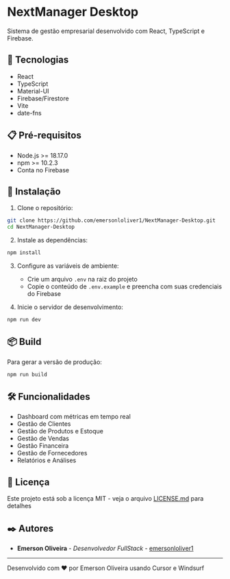 # NextManager Desktop

Sistema de gestão empresarial desenvolvido com React, TypeScript e Firebase.

## 🚀 Tecnologias

- React
- TypeScript
- Material-UI
- Firebase/Firestore
- Vite
- date-fns

## 📋 Pré-requisitos

- Node.js >= 18.17.0
- npm >= 10.2.3
- Conta no Firebase

## 🔧 Instalação

1. Clone o repositório:
```bash
git clone https://github.com/emersonloliver1/NextManager-Desktop.git
cd NextManager-Desktop
```

2. Instale as dependências:
```bash
npm install
```

3. Configure as variáveis de ambiente:
   - Crie um arquivo `.env` na raiz do projeto
   - Copie o conteúdo de `.env.example` e preencha com suas credenciais do Firebase

4. Inicie o servidor de desenvolvimento:
```bash
npm run dev
```

## 📦 Build

Para gerar a versão de produção:

```bash
npm run build
```

## 🛠️ Funcionalidades

- Dashboard com métricas em tempo real
- Gestão de Clientes
- Gestão de Produtos e Estoque
- Gestão de Vendas
- Gestão Financeira
- Gestão de Fornecedores
- Relatórios e Análises

## 📄 Licença

Este projeto está sob a licença MIT - veja o arquivo [LICENSE.md](LICENSE.md) para detalhes

## ✒️ Autores

* **Emerson Oliveira** - *Desenvolvedor FullStack* - [emersonloliver1](https://github.com/emersonloliver1)

---
Desenvolvido com ❤️ por Emerson Oliveira usando Cursor e Windsurf
